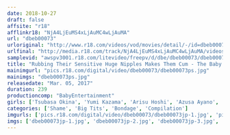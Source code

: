 ```yaml
---
date: 2018-10-27
draft: false
affsite: "r18"
afflinkr18: "NjA4LjEuMS4xLjAuMC4wLjAuMA"
url: "dbeb00073"
urloriginal: "http://www.r18.com/videos/vod/movies/detail/-/id=dbeb00073"
urlfinal: "http://media.r18.com/track/NjA4LjEuMS4xLjAuMC4wLjAuMA/videos/vod/movies/detail/-/id=dbeb00073"
samplevid: "awspv3001.r18.com/litevideo/freepv/d/dbe/dbeb00073/dbeb00073_dmb_w.mp4"
title: "Rubbing Their Sensitive Huge Nipples Makes Them Cum - The Baby Entertainment GOLD BEST, Big Tits Humiliation Orgasms Highlights"
mainimgurl: "pics.r18.com/digital/video/dbeb00073/dbeb00073ps.jpg"
mainimgs: "dbeb00073ps.jpg"
releasedate: "Mar. 05, 2017"
duration: 239
productioncomp: "BabyEntertainment"
girls: ['Tsubasa Okina', 'Yumi Kazama', 'Arisu Hoshi', 'Azusa Ayano', 'At you', 'Ryoko Murakami (Rikako Nakamura, Naho Kuroki)', 'Naho Hatzuki', 'Rio Hamazaki (Erika Morishita, Erika Shinohara)', 'Meguru Kosaka', 'Reiko Nakamori']
categories: ['Shame', 'Big Tits', 'Bondage', 'Compilation']
imgurls: ['pics.r18.com/digital/video/dbeb00073/dbeb00073jp-1.jpg', 'pics.r18.com/digital/video/dbeb00073/dbeb00073jp-2.jpg', 'pics.r18.com/digital/video/dbeb00073/dbeb00073jp-3.jpg', 'pics.r18.com/digital/video/dbeb00073/dbeb00073jp-4.jpg', 'pics.r18.com/digital/video/dbeb00073/dbeb00073jp-5.jpg', 'pics.r18.com/digital/video/dbeb00073/dbeb00073jp-6.jpg', 'pics.r18.com/digital/video/dbeb00073/dbeb00073jp-7.jpg', 'pics.r18.com/digital/video/dbeb00073/dbeb00073jp-8.jpg', 'pics.r18.com/digital/video/dbeb00073/dbeb00073jp-9.jpg', 'pics.r18.com/digital/video/dbeb00073/dbeb00073jp-10.jpg', 'pics.r18.com/digital/video/dbeb00073/dbeb00073jp-11.jpg', 'pics.r18.com/digital/video/dbeb00073/dbeb00073jp-12.jpg', 'pics.r18.com/digital/video/dbeb00073/dbeb00073jp-13.jpg', 'pics.r18.com/digital/video/dbeb00073/dbeb00073jp-14.jpg', 'pics.r18.com/digital/video/dbeb00073/dbeb00073jp-15.jpg', 'pics.r18.com/digital/video/dbeb00073/dbeb00073jp-16.jpg', 'pics.r18.com/digital/video/dbeb00073/dbeb00073jp-17.jpg', 'pics.r18.com/digital/video/dbeb00073/dbeb00073jp-18.jpg', 'pics.r18.com/digital/video/dbeb00073/dbeb00073jp-19.jpg', 'pics.r18.com/digital/video/dbeb00073/dbeb00073jp-20.jpg']
imgs: ['dbeb00073jp-1.jpg', 'dbeb00073jp-2.jpg', 'dbeb00073jp-3.jpg', 'dbeb00073jp-4.jpg', 'dbeb00073jp-5.jpg', 'dbeb00073jp-6.jpg', 'dbeb00073jp-7.jpg', 'dbeb00073jp-8.jpg', 'dbeb00073jp-9.jpg', 'dbeb00073jp-10.jpg', 'dbeb00073jp-11.jpg', 'dbeb00073jp-12.jpg', 'dbeb00073jp-13.jpg', 'dbeb00073jp-14.jpg', 'dbeb00073jp-15.jpg', 'dbeb00073jp-16.jpg', 'dbeb00073jp-17.jpg', 'dbeb00073jp-18.jpg', 'dbeb00073jp-19.jpg', 'dbeb00073jp-20.jpg']
---
```


